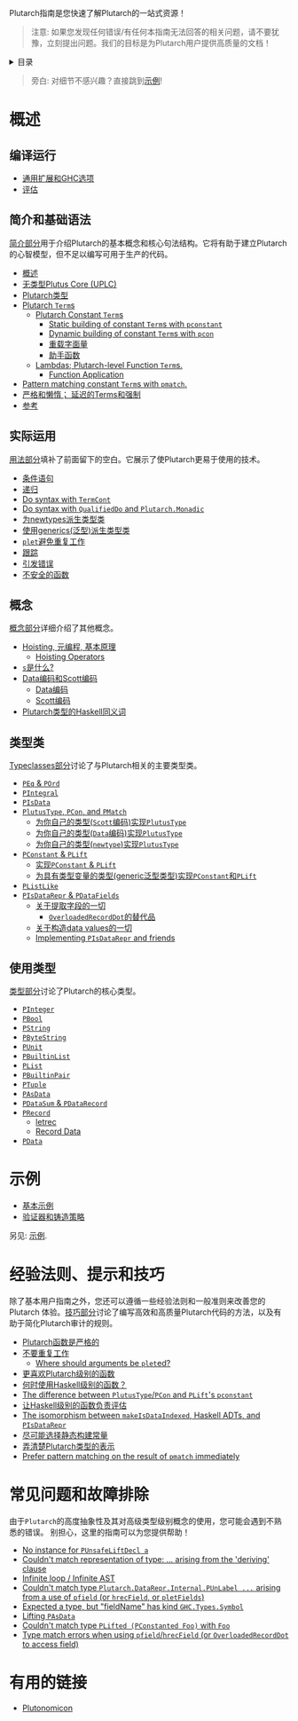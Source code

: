 Plutarch指南是您快速了解Plutarch的一站式资源！

> 注意: 如果您发现任何错误/有任何本指南无法回答的相关问题，请不要犹豫，立刻提出问题。我们的目标是为Plutarch用户提供高质量的文档！

<details>
<summary> 目录 </summary>

- [概述](#概述)
  - [编译运行](#编译运行)
  - [简介和基础语法](#简介和基础语法)
  - [实际运用](#实际运用)
  - [概念](#概念)
  - [类型类](#类型类)
  - [使用类型](#使用类型)
- [示例](#示例)
- [经验法则、提示和技巧](#经验法则提示和技巧)
- [常见问题和故障排除](#常见问题和故障排除)
- [有用的链接](#有用的链接)

</details>

> 旁白: 对细节不感兴趣？直接跳到[示例](#示例)!

# 概述

## 编译运行

- [通用扩展和GHC选项](./Run.md#通用扩展和GHC选项)
- [评估](./Run.md#评估)

## 简介和基础语法

[简介部分](./简介.md)用于介绍Plutarch的基本概念和核心句法结构。它将有助于建立Plutarch的心智模型，但不足以编写可用于生产的代码。

- [概述](./简介.md#概述)
- [无类型Plutus Core (UPLC)](./Introduction/Untyped%20Plutus%20Core.md)
- [Plutarch类型](./Introduction/Plutarch%20Types.md)
- [Plutarch `Term`s](./Introduction/Plutarch%20Terms.md)
  - [Plutarch Constant `Term`s](./Introduction/Plutarch%20Terms/Plutarch%20Constants.md)
    - [Static building of constant `Term`s with `pconstant`](./Introduction/Plutarch%20Terms/Plutarch%20Constants.md#static-building-of-constant-terms-with-pconstant)
    - [Dynamic building of constant `Term`s with `pcon`](./Introduction/Plutarch%20Terms/Plutarch%20Constants.md#dynamic-building-of-constant-terms-with-pcon)
    - [重载字面量](./Introduction/Plutarch%20Terms/Plutarch%20Constants.md#overloaded-literals)
    - [助手函数](./Introduction/Plutarch%20Terms/Plutarch%20Constants.md#helper-functions)
  - [Lambdas; Plutarch-level Function `Term`s.](./Introduction/Plutarch%20Terms/Plutarch%20Lambdas.md#lambdas-plutarch-level-function-terms)
    - [Function Application](./Introduction/Plutarch%20Terms/Plutarch%20Lambdas.md#function-application)
- [Pattern matching constant `Term`s with `pmatch`.](./Introduction/Pattern%20matching.md)
- [严格和懒惰； 延迟的Terms和强制](./Introduction/Delay%20and%20Force.md)
- [参考](./Introduction.md#references)

## 实际运用

[用法部分](./Usage.md)填补了前面留下的空白。它展示了使Plutarch更易于使用的技术。

- [条件语句](./Usage/Conditionals.md)
- [递归](./Usage/Recursion.md)
- [Do syntax with `TermCont`](./Usage/Do%20syntax%20with%20TermCont.md)
- [Do syntax with `QualifiedDo` and `Plutarch.Monadic`](./Usage/Do%20syntax%20with%20QualifiedDo.md)
- [为newtypes派生类型类](./Usage/Deriving%20for%20newtypes.md)
- [使用generics(泛型)派生类型类](./Usage/Deriving%20with%20generics.md)
- [`plet`避免重复工作](./Usage/Avoid%20work%20duplication%20using%20plet.md)
- [跟踪](./Usage/Tracing.md)
- [引发错误](./Usage/Raising%20errors.md)
- [不安全的函数](./Usage/Unsafe%20functions.md)

## 概念

[概念部分](./Concepts.md)详细介绍了其他概念。

- [Hoisting, 元编程, 基本原理](./Concepts/Hoisting.md)
  - [Hoisting Operators](./Concepts/Hoisting.md#hoisting-operators)
- [`s`是什么?](./Concepts/What%20is%20the%20S.md#what-is-the-s)
- [Data编码和Scott编码](./Concepts/Data%20and%20Scott%20encoding.md)
  - [Data编码](./Concepts/Data%20and%20Scott%20encoding.md#data-encoding)
  - [Scott编码](./Concepts/Data%20and%20Scott%20encoding.md#scott-encoding)
- [Plutarch类型的Haskell同义词](./Concepts/Haskell%20Synonym.md)

## 类型类

[Typeclasses部分](./Typeclasses.md)讨论了与Plutarch相关的主要类型类。

- [`PEq` & `POrd`](./Typeclasses/PEq%20and%20POrd.md)
- [`PIntegral`](./Typeclasses/PIntegral.md)
- [`PIsData`](./Typeclasses/PIsData.md)
- [`PlutusType`, `PCon`, and `PMatch`](./Typeclasses/PlutusType,%20PCon,%20and%20PMatch.md)
  - [为你自己的类型(`Scott`编码)实现`PlutusType`](./Typeclasses/PlutusType,%20PCon,%20and%20PMatch.md#implementing-plutustype-for-your-own-types-scott-encoding)
  - [为你自己的类型(`Data`编码)实现`PlutusType`](./Typeclasses/PlutusType,%20PCon,%20and%20PMatch.md#implementing-plutustype-for-your-own-types-data-encoding)
  - [为你自己的类型(`newtype`)实现`PlutusType`](./Typeclasses/PlutusType,%20PCon,%20and%20PMatch.md#implementing-plutustype-for-your-own-types-newtype)
- [`PConstant` & `PLift`](./Typeclasses/PConstant%20and%20PLift.md)
  - [实现`PConstant` & `PLift`](./Typeclasses/PConstant%20and%20PLift.md#implementing-pconstant--plift)
  - [为具有类型变量的类型(generic泛型类型)实现`PConstant`和`PLift`](./Typeclasses/PConstant%20and%20PLift.md#implementing-pconstant--plift-for-types-with-type-variables-generic-types)
- [`PListLike`](./Typeclasses/PListLike.md)
- [`PIsDataRepr` & `PDataFields`](./Typeclasses/PIsDataRepr%20and%20PDataFields.md)
  - [关于提取字段的一切](./Typeclasses/PIsDataRepr%20and%20PDataFields.md#all-about-extracting-fields)
    - [`OverloadedRecordDot`的替代品](./Typeclasses/PIsDataRepr%20and%20PDataFields.md#alternatives-to-overloadedrecorddot)
  - [关于构造data values的一切](./Typeclasses/PIsDataRepr%20and%20PDataFields.md#all-about-constructing-data-values)
  - [Implementing `PIsDataRepr` and friends](./Typeclasses/PIsDataRepr%20and%20PDataFields.md#implementing-pisdatarepr-and-friends)

## 使用类型

[类型部分](./Types.md)讨论了Plutarch的核心类型。

- [`PInteger`](./Types/PInteger.md)
- [`PBool`](./Types/PBool.md)
- [`PString`](./Types/PString.md)
- [`PByteString`](./Types/PByteString.md)
- [`PUnit`](./Types/PUnit.md)
- [`PBuiltinList`](./Types/PBuiltinList.md)
- [`PList`](./Types/PList.md)
- [`PBuiltinPair`](./Types/PBuiltinPair.md)
- [`PTuple`](./Types/PTuple.md)
- [`PAsData`](./Types/PAsData.md)
- [`PDataSum` & `PDataRecord`](./Types/PDataSum%20and%20PDataRecord.md)
- [`PRecord`](./Types/PRecord.md)
  - [letrec](./Types/PRecord.md#letrec)
  - [Record Data](./Types/PRecord.md#record-data)
- [`PData`](./Types/PData.md)

# 示例

- [基本示例](./examples/BASIC.md)
- [验证器和铸造策略](./examples/VALIDATOR.md)

另见: [示例](https://github.com/Plutonomicon/plutarch/tree/master/plutarch-test).

# 经验法则、提示和技巧

除了基本用户指南之外，您还可以遵循一些经验法则和一般准则来改善您的Plutarch 体验。[技巧部分](./Tricks.md)讨论了编写高效和高质量Plutarch代码的方法，以及有助于简化Plutarch审计的规则。

- [Plutarch函数是严格的](./Tricks/Plutarch%20functions%20strict.md)
- [不要重复工作](./Tricks/Don't%20duplicate%20work.md)
  - [Where should arguments be `plet`ed?](./Tricks/Don't%20duplicate%20work.md#where-should-arguments-be-pleted)
- [更喜欢Plutarch级别的函数](./Tricks/Prefer%20Plutarch%20functions.md)
- [何时使用Haskell级别的函数？](./Tricks/Using%20Haskell%20level%20functions.md)
- [The difference between `PlutusType`/`PCon` and `PLift`'s `pconstant`](./Tricks/Difference%20between%20pcon%20and%20pconstant.md)
- [让Haskell级别的函数负责评估](./Tricks/Responsibility%20of%20evaluation%20in%20Haskell%20functions.md)
- [The isomorphism between `makeIsDataIndexed`, Haskell ADTs, and `PIsDataRepr`](./Tricks/makeIsDataIndexed,%20Haskell%20ADTs,%20and%20PIsDataRepr.md)
- [尽可能选择静态构建常量](./Tricks/Prefer%20statically%20building%20constants.md)
- [弄清楚Plutarch类型的表示](./Tricks/Representation%20of%20Plutarch%20type.md)
- [Prefer pattern matching on the result of `pmatch` immediately](./Tricks/Prefer%20matching%20on%20pmatch%20result%20immediately.md)

# 常见问题和故障排除

由于`Plutarch`的高度抽象性及其对高级类型级别概念的使用，您可能会遇到不熟悉的错误。
别担心，这里的指南可以为您提供帮助！

- [No instance for `PUnsafeLiftDecl a`](./Troubleshooting.md#no-instance-for-punsafeliftdecl-a)
- [Couldn't match representation of type: ... arising from the 'deriving' clause](./Troubleshooting.md#couldnt-match-representation-of-type--arising-from-the-deriving-clause)
- [Infinite loop / Infinite AST](./Troubleshooting.md#infinite-loop--infinite-ast)
- [Couldn't match type `Plutarch.DataRepr.Internal.PUnLabel ...` arising from a use of `pfield` (or `hrecField`, or `pletFields`)](./Troubleshooting.md#couldnt-match-type-plutarchdatareprinternalpunlabel--arising-from-a-use-of-pfield-or-hrecfield-or-pletfields)
- [Expected a type, but "fieldName" has kind `GHC.Types.Symbol`](./Troubleshooting.md#expected-a-type-but-fieldname-has-kind-ghctypessymbol)
- [Lifting `PAsData`](./Troubleshooting.md#lifting-pasdata)
- [Couldn't match type `PLifted (PConstanted Foo)` with `Foo`](./Troubleshooting.md#couldnt-match-type-plifted-pconstanted-foo-with-foo)
- [Type match errors when using `pfield`/`hrecField` (or `OverloadedRecordDot` to access field)](./Troubleshooting.md#type-match-errors-when-using-pfieldhrecfield-or-overloadedrecorddot-to-access-field)

# 有用的链接

- [Plutonomicon](https://github.com/Plutonomicon/plutonomicon)
